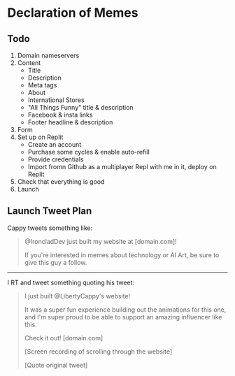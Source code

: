 # Declaration of Memes

## Todo
1. Domain nameservers
2. Content
   - Title
   - Description
   - Meta tags
   - About
   - International Stores
   - "All Things Funny" title & description
   - Facebook & insta links
   - Footer headline & description
3. Form
4. Set up on Replit
   - Create an account
   - Purchase some cycles & enable auto-refill
   - Provide credentials
   - Import fromn Github as a multiplayer Repl with me in it, deploy on Replit
5. Check that everything is good
6. Launch

## Launch Tweet Plan

Cappy tweets something like:

> @IroncladDev just built my website at [domain.com]!
>
> If you're interested in memes about technology or AI Art, be sure to give this guy a follow.

---

I RT and tweet something quoting his tweet:

> I just built @LibertyCappy's website!
>
> It was a super fun experience building out the animations for this one, and I'm super proud to be able to support an amazing influencer like this.
>
> Check it out! [domain.com]
>
> [Screen recording of scrolling through the website]
>
> [Quote original tweet]